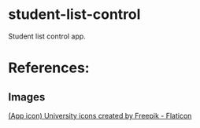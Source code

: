 # student-list-control
Student list control app.

# References:

## Images

<a href="https://www.flaticon.com/free-icons/university" title="university icons">(App icon) University icons created by Freepik - Flaticon</a>